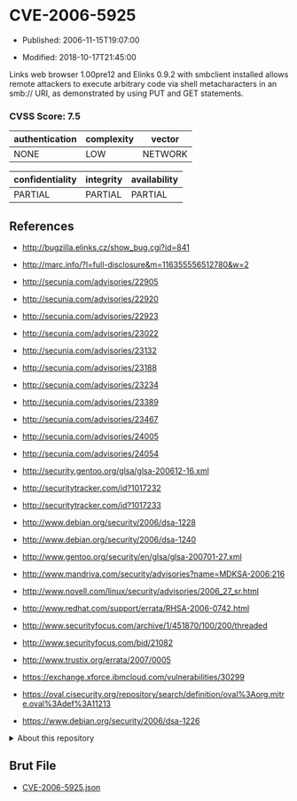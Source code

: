 # CVE-2006-5925

- Published: 2006-11-15T19:07:00

- Modified: 2018-10-17T21:45:00

Links web browser 1.00pre12 and Elinks 0.9.2 with smbclient installed allows remote attackers to execute arbitrary code via shell metacharacters in an smb:// URI, as demonstrated by using PUT and GET statements.

### CVSS Score: **7.5**

| authentication | complexity | vector |
| --- | --- | --- |
| NONE | LOW | NETWORK |

| confidentiality | integrity | availability |
| --- | --- | --- |
| PARTIAL | PARTIAL | PARTIAL |

## References

* http://bugzilla.elinks.cz/show_bug.cgi?id=841

* http://marc.info/?l=full-disclosure&m=116355556512780&w=2

* http://secunia.com/advisories/22905

* http://secunia.com/advisories/22920

* http://secunia.com/advisories/22923

* http://secunia.com/advisories/23022

* http://secunia.com/advisories/23132

* http://secunia.com/advisories/23188

* http://secunia.com/advisories/23234

* http://secunia.com/advisories/23389

* http://secunia.com/advisories/23467

* http://secunia.com/advisories/24005

* http://secunia.com/advisories/24054

* http://security.gentoo.org/glsa/glsa-200612-16.xml

* http://securitytracker.com/id?1017232

* http://securitytracker.com/id?1017233

* http://www.debian.org/security/2006/dsa-1228

* http://www.debian.org/security/2006/dsa-1240

* http://www.gentoo.org/security/en/glsa/glsa-200701-27.xml

* http://www.mandriva.com/security/advisories?name=MDKSA-2006:216

* http://www.novell.com/linux/security/advisories/2006_27_sr.html

* http://www.redhat.com/support/errata/RHSA-2006-0742.html

* http://www.securityfocus.com/archive/1/451870/100/200/threaded

* http://www.securityfocus.com/bid/21082

* http://www.trustix.org/errata/2007/0005

* https://exchange.xforce.ibmcloud.com/vulnerabilities/30299

* https://oval.cisecurity.org/repository/search/definition/oval%3Aorg.mitre.oval%3Adef%3A11213

* https://www.debian.org/security/2006/dsa-1226

<details>
<summary>About this repository</summary> 

  This repository is part of the project [Live Hack CVE](https://github.com/Live-Hack-CVE). Main website can be found [www.live-hack.org](https://www.live-hack.org) 
  
  Made by [Sn0wAlice](https://github.com/Sn0wAlice) for the people that care about security and need to have a feed of the latest CVEs. Hope you enjoy it, don't forget to star the repo and follow me on [Twitter](https://twitter.com/Sn0wAlice) and [Github](https://github.com/Sn0wAlice). And that is my [personnal website](https://www.alice-snow.me/)

  - [Home Page](https://github.com/Live-Hack-CVE)
  - [Framework](https://github.com/Live-Hack-CVE/cve-framework)
  - [CVE database](https://github.com/Live-Hack-CVE/full_database)
  - [Changelog](https://github.com/Live-Hack-CVE/Changelog)
</details>

## Brut File

* [CVE-2006-5925.json](https://raw.githubusercontent.com/Live-Hack-CVE/full_database/main/cves/2006/CVE-2006-5925.json)

